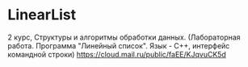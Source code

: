 # LinearList
2 курс, Структуры и алгоритмы обработки данных. (Лабораторная работа. Программа "Линейный список". Язык - С++, интерфейс командной строки)
https://cloud.mail.ru/public/faEE/KJqvuCK5d
